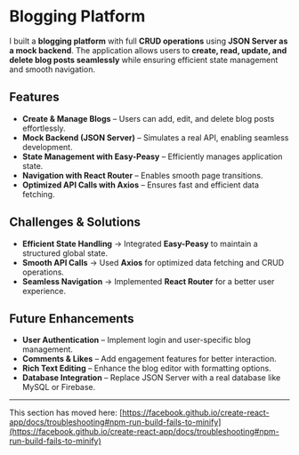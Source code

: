 # **Blogging Platform**  
I built a **blogging platform** with full **CRUD operations** using **JSON Server as a mock backend**. The application allows users to **create, read, update, and delete blog posts seamlessly** while ensuring efficient state management and smooth navigation.  

## **Features**  
- **Create & Manage Blogs** – Users can add, edit, and delete blog posts effortlessly.  
- **Mock Backend (JSON Server)** – Simulates a real API, enabling seamless development.  
- **State Management with Easy-Peasy** – Efficiently manages application state.  
- **Navigation with React Router** – Enables smooth page transitions.  
- **Optimized API Calls with Axios** – Ensures fast and efficient data fetching.  

## **Challenges & Solutions**  
- **Efficient State Handling** → Integrated **Easy-Peasy** to maintain a structured global state.  
- **Smooth API Calls** → Used **Axios** for optimized data fetching and CRUD operations.  
- **Seamless Navigation** → Implemented **React Router** for a better user experience.  

## **Future Enhancements**  
- **User Authentication** – Implement login and user-specific blog management.  
- **Comments & Likes** – Add engagement features for better interaction.  
- **Rich Text Editing** – Enhance the blog editor with formatting options.  
- **Database Integration** – Replace JSON Server with a real database like MySQL or Firebase.  
---

This section has moved here: [https://facebook.github.io/create-react-app/docs/troubleshooting#npm-run-build-fails-to-minify](https://facebook.github.io/create-react-app/docs/troubleshooting#npm-run-build-fails-to-minify)
